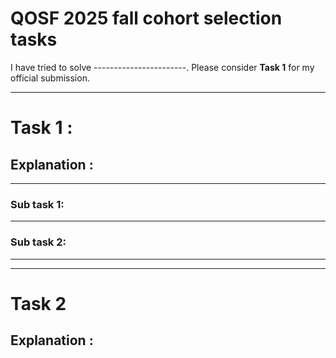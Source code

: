 # QOSF 2025 fall cohort selection tasks

I have tried to solve -----------------------. Please consider **Task 1** for my official submission.

---
# Task 1 : 

## Explanation :

---------

### Sub task 1:

---------

### Sub task 2:

---------

---
# Task 2

## Explanation : 
